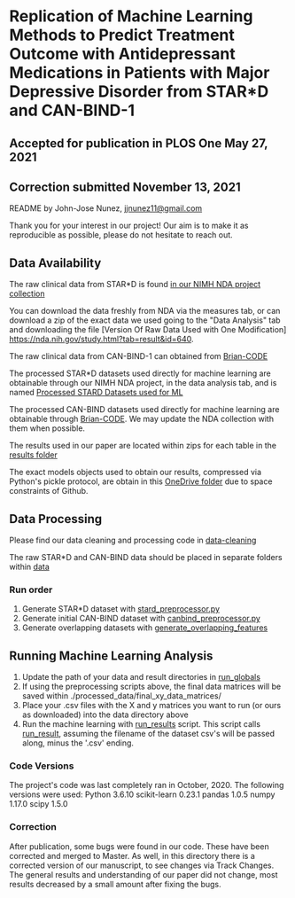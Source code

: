 # Replication of Machine Learning Methods to Predict Treatment Outcome with Antidepressant Medications in Patients with Major Depressive Disorder from STAR*D and CAN-BIND-1
## Accepted for publication in PLOS One May 27, 2021
## Correction submitted November 13, 2021

README by John-Jose Nunez, jjnunez11@gmail.com

Thank you for your interest in our project! Our aim is to make it as reproducible as possible, please do not hesitate to reach out. 

## Data Availability
The raw clinical data from STAR*D is found [in our NIMH NDA project collection](http://dx.doi.org/10.15154/1503299)

You can download the data freshly from NDA via the measures tab, or can download a zip of the exact data we used going to the "Data Analysis" tab
and downloading the file [Version Of Raw Data Used with One Modification] https://nda.nih.gov/study.html?tab=result&id=640. 

The raw clinical data from CAN-BIND-1 can obtained from [Brian-CODE](https://braininstitute.ca/research-data-sharing/brain-code)

The processed STAR*D datasets used directly for machine learning are obtainable through our NIMH NDA project, in the data analysis tab,
and is named [Processed STARD Datasets used for ML](https://nda.nih.gov/study.html?tab=result&id=640)

The processed CAN-BIND datasets used directly for machine learning are obtainable through [Brian-CODE](https://braininstitute.ca/research-data-sharing/brain-code).
We may update the NDA collection with them when possible. 

The results used in our paper are located within zips for each table in the [results folder](./results)

The exact models objects used to obtain our results, compressed via Python's pickle protocol, are obtain in this [OneDrive folder](https://onedrive.live.com/embed?cid=3270DE108C079AD9&resid=3270DE108C079AD9%2113381&authkey=AGH3p3NQb5bCa9w) due to space constraints of Github. 

## Data Processing

Please find our data cleaning and processing code in [data-cleaning](./code/data-cleaning/)

The raw STAR*D and CAN-BIND data should be placed in separate folders within [data](./data/)

### Run order
1. Generate STAR*D dataset with [stard_preprocessor.py](./code/data-cleaning/stard_preprocessor.py)
2. Generate initial CAN-BIND dataset with  [canbind_preprocessor.py](./code/data-cleaning/canbind_preprocessor.py)
3. Generate overlapping datasets with [generate_overlapping_features](./code/data-cleaning/generate_overlapping_features.py)

## Running Machine Learning Analysis
1. Update the path of your data and result directories in [run_globals](./code/run_globals.py)
2. If using the preprocessing scripts above, the final data matrices will be saved within ./processed_data/final_xy_data_matrices/
3. Place your .csv files with the X and y matrices you want to run (or ours as downloaded) into the data directory above
4. Run the machine learning with [run_results](./code/run_results.py) script. This script calls [run_result](./code/run_results.py), assuming the filename of the 
dataset csv's will be passed along, minus the '.csv' ending. 

### Code Versions
The project's code was last completely ran in October, 2020. The following versions were used:
Python 3.6.10
scikit-learn 0.23.1
pandas 1.0.5
numpy 1.17.0
scipy 1.5.0

### Correction

After publication, some bugs were found in our code. These have been corrected and merged to Master. As well, in this directory there is a corrected version of our manuscript, to see changes via Track Changes. The general results and understanding of our paper did not change, most results decreased by a small amount after fixing the bugs. 
